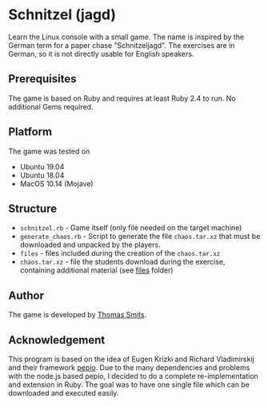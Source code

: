 # Schnitzel (jagd)

Learn the Linux console with a small game. The name is inspired by the German term for a paper chase "Schnitzeljagd". The exercises are in German, so it is not directly usable for English speakers.

## Prerequisites

The game is based on Ruby and requires at least Ruby 2.4 to run. No additional Gems required.

## Platform

The game was tested on

  * Ubuntu 19.04
  * Ubuntu 18.04
  * MacOS 10.14 (Mojave)

## Structure

  * `schnitzel.rb` - Game itself (only file needed on the target machine)
  * `generate_chaos.rb` - Script to generate the file `chaos.tar.xz` that must be downloaded and unpacked by the players.
  * `files` - files included during the creation of the `chaos.tar.xz`
  * `chaos.tar.xz` - file the students download during the exercise, containing additional material (see [files](files/) folder)

## Author

The game is developed by [Thomas Smits](https://github.com/thomsmits/).

## Acknowledgement

This program is based on the idea of Eugen Krizki and Richard Vladimirskij and their framework [pepio](https://github.com/limecakeio/pepio). Due to the many dependencies and problems with the node.js based pepio, I decided to do a complete re-implementation and extension in Ruby. The goal was to have one single file which can be downloaded and executed easily.
